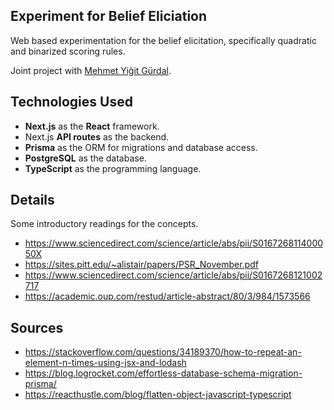 ## Experiment for Belief Eliciation

Web based experimentation for the belief elicitation, specifically quadratic and binarized scoring rules.

Joint project with [Mehmet Yiğit Gürdal](https://econ.boun.edu.tr/mehmet-yigit-gurdal-0).

## Technologies Used

- **Next.js** as the **React** framework.
- Next.js **API routes** as the backend.
- **Prisma** as the ORM for migrations and database access.
- **PostgreSQL** as the database.
- **TypeScript** as the programming language.

## Details

Some introductory readings for the concepts.

- https://www.sciencedirect.com/science/article/abs/pii/S016726811400050X
- https://sites.pitt.edu/~alistair/papers/PSR_November.pdf
- https://www.sciencedirect.com/science/article/abs/pii/S0167268121002717
- https://academic.oup.com/restud/article-abstract/80/3/984/1573566

## Sources
- https://stackoverflow.com/questions/34189370/how-to-repeat-an-element-n-times-using-jsx-and-lodash
- https://blog.logrocket.com/effortless-database-schema-migration-prisma/
- https://reacthustle.com/blog/flatten-object-javascript-typescript